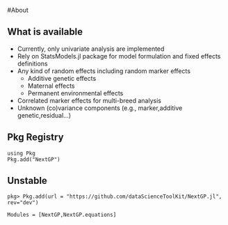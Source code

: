 
#About

## What is available

* Currently, only univariate analysis are implemented
* Rely on StatsModels.jl package for model formulation and fixed effects definitions
* Any kind of random effects including random marker effects                                 
  - Additive genetic effects
  - Maternal effects
  - Permanent environmental effects
* Correlated marker effects for multi-breed analysis
* Unknown (co)variance components (e.g., marker,additive genetic,residual...)

## Pkg Registry
```@repl
using Pkg
Pkg.add("NextGP")
```
## Unstable
```@example
pkg> Pkg.add(url = "https://github.com/dataScienceToolKit/NextGP.jl", rev="dev")
```

```@autodocs
Modules = [NextGP,NextGP.equations]
```

